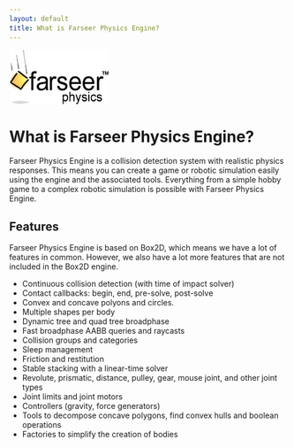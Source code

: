 ```yaml
---
layout: default
title: What is Farseer Physics Engine?
---
```


![](images/logo.png)

# What is Farseer Physics Engine?

Farseer Physics Engine is a collision detection system with realistic physics responses. This means you can create a game or robotic simulation easily using the engine and the associated tools. Everything from a simple hobby game to a complex robotic simulation is possible with Farseer Physics Engine.

## Features

Farseer Physics Engine is based on Box2D, which means we have a lot of features in common. However, we also have a lot more features that are not included in the Box2D engine.

* Continuous collision detection (with time of impact solver)
* Contact callbacks: begin, end, pre-solve, post-solve
* Convex and concave polyons and circles.
* Multiple shapes per body
* Dynamic tree and quad tree broadphase
* Fast broadphase AABB queries and raycasts
* Collision groups and categories
* Sleep management
* Friction and restitution
* Stable stacking with a linear-time solver
* Revolute, prismatic, distance, pulley, gear, mouse joint, and other joint types
* Joint limits and joint motors
* Controllers (gravity, force generators)
* Tools to decompose concave polygons, find convex hulls and boolean operations
* Factories to simplify the creation of bodies